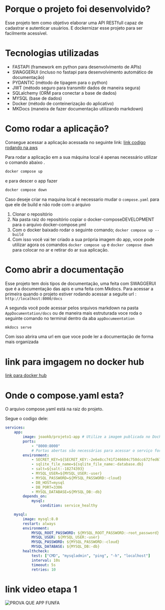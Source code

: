 # Porque o projeto foi desenvolvido?

Esse projeto tem como objetivo elaborar uma API RESTfull capaz de cadastrar e autenticar usuários. E dockernizar esse projeto para ser facilmente acessível.

# Tecnologias utilizadas

- FASTAPI (framework em python para desenvolvimento de APIs)
- SWAGGERUI (incluso no fastapi para desenvolvimento automático de documentação)
- PYDANTIC (método de tipagem para o python)
- JWT (método seguro para transmitir dados de maneira segura)
- SQLalchemy (ORM para conectar a base de dados)
- MYSQL (base de dados)
- Docker (método de conteinerização do aplicativo)
- MKDocs (maneira de fazer documentação utilizando markdown)

# Como rodar a aplicação?

Consegue acessar a aplicação acessada no seguinte link: [link codigo rodando na aws](http://a56a2d01abb4e409fb50de31aa7a7f2a-868540365.sa-east-1.elb.amazonaws.com/docs#/)

Para rodar a aplicação em a sua máquina local é apenas necessário utilizar o comando abaixo .

``` zsh
docker compose up
```

e para descer o app fazer

``` zsh
docker compose down
```

Caso deseje criar na maquina local é necessario mudar o `compose.yaml` para que ele de build e não rode com o arquivo

1. Clonar o repositório
2. Na pasta raiz do repositório copiar o docker-composeDEVELOPMENT para o arquivo docker-compose.yml
3. Com o docker baixado rodar o seguinte comando; `docker compose up --build`
4. Com isso você vai ter criado a sua própria imagem do app, voce pode utilizar agora os comandos `docker compose up` e `docker compose down` para colocar no ar e retirar do ar sua aplicação.

# Como abrir a documentação

Esse projeto tem dois tipos de documentação, uma feita com SWAGGERUI que é a documentação das apis e uma feita com Mkdocs. Para acessar a primeira  quando o projeto estiver rodando acessar a seguite url : `http://localhost:8000/docs`

A segunda você pode acessar pelos srquivos markdown na pasta `AppDocumentation/docs` ou de maneira mais estruturada voce roda o seguinte comando no terminal dentro da aba `appDocumeentation`

```bash
mkdocs serve
```

Com isso abrira uma url em que voce pode ler a documentação de forma mais organizada

# link para imgagem no docker hub

[link para docker hub](https://hub.docker.com/repository/docker/joaokb/projeto1-app/general)

# Onde o compose.yaml esta?

O arquivo compose.yaml está na raiz do projeto.

Segue o codigo dele:

```yaml
services:
    app:
        image: joaokb/projeto1-app # Utilize a imagem publicada no Docker Hub
        ports:
            - "8000:8000"
            # Portas abertas são necessárias para acessar o serviço fora do container.
        environment:
            - SECRET_KEY=${SECRET_KEY:-2e6e8cc741f246604c750dcc672fed67c877b2fe9f77eafaa41245ce91b5a0d3}
            - sqlite_file_name=${sqlite_file_name:-database.db}
            - salt=${salt:-18274393}
            - MYSQL_USER=${MYSQL_USER:-user}
            - MYSQL_PASSWORD=${MYSQL_PASSWORD:-cloud}
            - DB_HOST=mysql
            - DB_PORT=3306
            - MYSQL_DATABASE=${MYSQL_DB:-db}
        depends_on:
            mysql:
                condition: service_healthy

    mysql:
        image: mysql:8.0
        restart: always
        environment:
            MYSQL_ROOT_PASSWORD: ${MYSQL_ROOT_PASSWORD:-root_password}
            MYSQL_USER: ${MYSQL_USER:-user}
            MYSQL_PASSWORD: ${MYSQL_PASSWORD:-cloud}
            MYSQL_DATABASE: ${MYSQL_DB:-db}
        healthcheck:
            test: ["CMD", "mysqladmin", "ping", "-h", "localhost"]
            interval: 10s
            timeout: 5s
            retries: 10
```

# link video etapa 1

![PROVA QUE APP FUNFA](https://youtu.be/MNcifldxVqQ)

